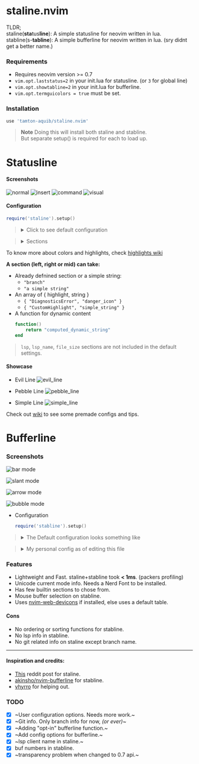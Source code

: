 # staline.nvim
TLDR;<br/> staline(**sta**tus**line**): A simple statusline for neovim written in lua.<br/>
stabline(s-**tabline**): A simple bufferline for neovim written in lua. (sry didnt get a better name.)

### Requirements
* Requires neovim version >= 0.7
* `vim.opt.laststatus=2` in your init.lua for statusline. (or `3` for global line)
* `vim.opt.showtabline=2` in your init.lua for bufferline.
* `vim.opt.termguicolors = true` must be set.

### Installation
```lua
use 'tamton-aquib/staline.nvim'
```
> **Note**
> Doing this will install both staline and stabline. <br />
> But separate setup() is required for each to load up.

# Statusline

#### Screenshots
![normal](https://i.imgur.com/LFmEROF.png)
![insert](https://i.imgur.com/rzqMwXU.png)
![command](https://i.imgur.com/jDuOdpK.png)
![visual](https://i.imgur.com/dO1pKaj.png)

#### Configuration
```lua
require('staline').setup()
```
> <details>
> <summary> Click to see default configuration </summary>
>
> ```lua
> require('staline').setup {
>     defaults = {
>         expand_null_ls = false,  -- This expands out all the null-ls sources to be shown
>         left_separator  = "",
>         right_separator = "",
>         full_path       = false,
>         line_column     = "[%l/%L] :%c 並%p%% ", -- `:h stl` to see all flags.
>
>         fg              = "#000000",  -- Foreground text color.
>         bg              = "none",     -- Default background is transparent.
>         inactive_color  = "#303030",
>         inactive_bgcolor = "none",
>         true_colors     = false,      -- true lsp colors.
>         font_active     = "none",     -- "bold", "italic", "bold,italic", etc
>
>         mod_symbol      = "  ",
>         lsp_client_symbol = " ",
>         lsp_client_character_length = 12, -- Shorten LSP client names.
>         branch_symbol   = " ",
>         cool_symbol     = " ",       -- Change this to override default OS icon.
>         null_ls_symbol = "",          -- A symbol to indicate that a source is coming from null-ls
>     },
>     mode_colors = {
>         n = "#2bbb4f",
>         i = "#986fec",
>         c = "#e27d60",
>         v = "#4799eb",   -- etc..
>     },
>     mode_icons = {
>         n = " ",
>         i = " ",
>         c = " ",
>         v = " ",   -- etc..
>     },
>     sections = {
>         left = { '- ', '-mode', 'left_sep_double', ' ', 'branch' },
>         mid  = { 'file_name' },
>         right = { 'cool_symbol','right_sep_double', '-line_column' },
>     },
>     inactive_sections = {
>         left = { 'branch' },
>         mid  = { 'file_name' },
>         right = { 'line_column' }
>     },
>     special_table = {
>         NvimTree = { 'NvimTree', ' ' },
>         packer = { 'Packer',' ' },        -- etc
>     },
>     lsp_symbols = {
>         Error=" ",
>         Info=" ",
>         Warn=" ",
>         Hint="",
>     },
> }
> ```
> </details>

> <details><summary>Sections</summary>
>
> | section | use |
> |---------|-----|
> | mode         | shows the mode       |
> | branch       | shows git branch |
> | file_name     | shows filename |
> | file_size     | shows file size |
> | file_type     | shows file type |
> | cool_symbol  | an icon according to the OS type (cutomizable) |
> | lsp          | lsp diagnostics (number of errors, warnings, etc) |
> | lsp_name     | lsp client name |
> | line_column  | shows line, column, percentage, etc |
> | left_sep     | single left separator |
> | right_sep    | single right separator |
> | left_sep_double     | Double left separator with a shade of gray |
> | right_sep_double    | Double right separator with a shade of gray |
> | cwd | Current working directory |
> </details>

To know more about colors and highlights, check [highlights wiki](https://github.com/tamton-aquib/staline.nvim/wiki/Highlights)

__A section (left, right or mid) can take:__
* Already defnined section or a simple string:
	* `"branch"`
	* `"a simple string"`
* An array of { highlight, string }
	* `{ "DiagnosticsError", "danger_icon" }`
	* `{ "CustomHighlight", "simple_string" }`
* A function for dynamic content
	```lua
	function()
	    return "computed_dynamic_string"
	end
	```

> `lsp`, `lsp_name`, `file_size` sections are not included in the default settings.

#### Showcase

* Evil Line
![evil_line](https://i.imgur.com/q64sLaw.png)

* Pebble Line
![pebble_line](https://i.imgur.com/iieuF1h.png)

* Simple Line
![simple_line](https://i.imgur.com/o3OAdLi.png)

Check out [wiki](https://github.com/tamton-aquib/staline.nvim/wiki) to see some premade configs and tips. <br />

# Bufferline

### Screenshots
![bar mode](https://i.imgur.com/stkcUAu.png)

![slant mode](https://i.imgur.com/UVS9ii5.png)

![arrow mode](https://i.imgur.com/ERDzicw.png)

![bubble mode](https://i.imgur.com/UjbeyjR.png)

* Configuration
	```lua
	require('stabline').setup()
	```

> <details><summary>The Default configuration looks something like</summary>
>
>   ```lua
> 	require('stabline').setup {
>       style       = "bar", -- others: arrow, slant, bubble
>       stab_left   = "┃",
>       stab_right  = " ",
>
>       -- fg       = Default is fg of "Normal".
>       -- bg       = Default is bg of "Normal".
>       inactive_bg = "#1e2127",
>       inactive_fg = "#aaaaaa",
>       -- stab_bg  = Default is darker version of bg.,
>
>       font_active = "bold",
>       exclude_fts = { 'NvimTree', 'dashboard', 'lir' },
>       stab_start  = "",   -- The starting of stabline
>       stab_end    = "",
>       numbers = function(bufn, n)
>           return '*'..n..' '
>       end
> 	}
>   ```
> </details>


> <details> <summary>My personal config as of editing this file</summary>
>
> ![my stabline config](https://i.imgur.com/cmBdfzx.png)
>
> ```lua
> require('stabline').setup {
>     style = "slant",
>     bg = "#986fec",
>     fg = "black",
>     stab_right = "",
> }
> ```
>
> </details>

### Features
* Lightweight and Fast. staline+stabline took **< 1ms**. (packers profiling)
* Unicode current mode info. Needs a Nerd Font to be installed.
* Has few builtin sections to chose from.
* Mouse buffer selection on stabline.
* Uses [nvim-web-devicons](https://github.com/kyazdani42/nvim-web-devicons) if installed, else uses a default table.

#### Cons
* No ordering or sorting functions for stabline.
* No lsp info in stabline.
* No git related info on staline except branch name.

---

#### Inspiration and credits:
* [This](https://www.reddit.com/r/vim/comments/ld8h2j/i_made_a_status_line_from_scratch_no_plugins_used/) reddit post for staline.
* [akinsho/nvim-bufferline](https://github.com/akinsho/nvim-bufferline.lua) for stabline.
* [vhyrro](https://github.com/vhyrro) for helping out.

### TODO

- [x] ~User configuration options. Needs more work.~
- [x] ~Git info. Only branch info for now, *(or ever)*~
- [x] ~Adding "opt-in" bufferline function.~
- [x] ~Add config options for bufferline.~
- [x] ~lsp client name in staline.~
- [x] buf numbers in stabline.
- [x] ~transparency problem when changed to 0.7 api.~
